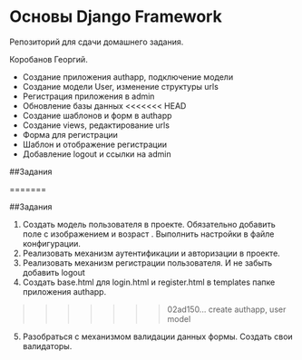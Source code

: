 # Основы Django Framework

Репозиторий для сдачи домашнего задания.

Коробанов Георгий.

* Создание приложения authapp, подключение модели
* Создание модели User, изменение структуры urls
* Регистрация приложения в admin
* Обновление базы данных
<<<<<<< HEAD
* Создание шаблонов и форм в authapp
* Создание views, редактирование urls
* Форма для регистрации
* Шаблон и отображение регистрации
* Добавление logout и ссылки на admin

##Задания

[comment]: <> (1. Создать модель пользователя в проекте. Обязательно добавить поле с изображением и возраст . Выполнить настройки в файле конфигурации.)

[comment]: <> (2. Реализовать механизм аутентификации и авторизации в проекте.)

[comment]: <> (3. Реализовать механизм регистрации пользователя. И не забыть добавить logout)

[comment]: <> (4. Создать base.html для login.html и register.html в templates папке приложения authapp.)
=======

##Задания
1. Создать модель пользователя в проекте. Обязательно добавить поле с изображением и возраст . Выполнить настройки в файле конфигурации.
2. Реализовать механизм аутентификации и авторизации в проекте.
3. Реализовать механизм регистрации пользователя. И не забыть добавить logout
4. Создать base.html для login.html и register.html в templates папке приложения authapp.
>>>>>>> 02ad150... create authapp, user model
5. Разобраться с механизмом валидации данных формы. Создать свои валидаторы.
